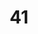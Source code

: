 ---
title: "41"
imageurl: "https://imgs1.thamizhnation.org/assets/41.webp"
dwnurl: "https://imgs1.thamizhnation.org/img/41.jpg"
tags: ['thalaivar']
---